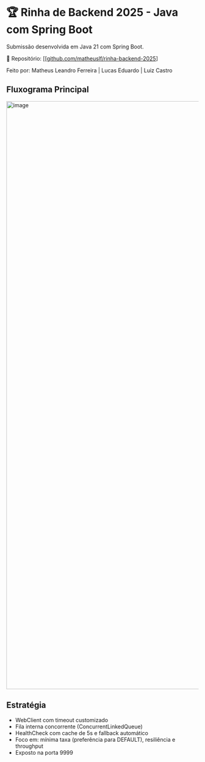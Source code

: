 # 🏆 Rinha de Backend 2025 - Java com Spring Boot

Submissão desenvolvida em Java 21 com Spring Boot.

🚀 Repositório: [[[github.com/matheuslf/rinha-backend-2025](https://github.com/matheuslf/rinha-backend-2025/tree/master/paymentgateway)]

Feito por: Matheus Leandro Ferreira | Lucas Eduardo | Luiz Castro

## Fluxograma Principal

<img width="1024" height="1536" alt="image" src="https://github.com/user-attachments/assets/03157529-ca8a-49c9-bf1b-582fc23d17e4" />


## Estratégia

- WebClient com timeout customizado
- Fila interna concorrente (ConcurrentLinkedQueue)
- HealthCheck com cache de 5s e fallback automático
- Foco em: mínima taxa (preferência para DEFAULT), resiliência e throughput
- Exposto na porta 9999





